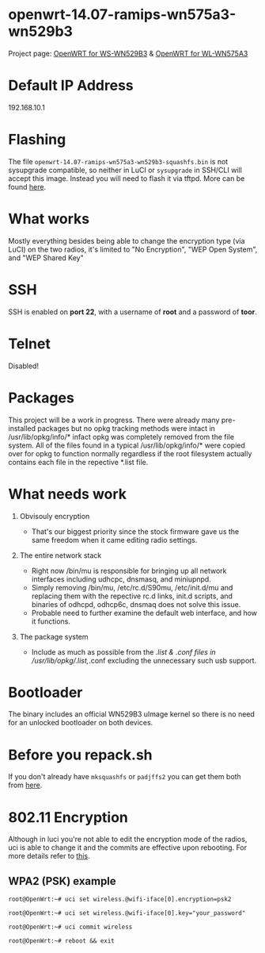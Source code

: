 # openwrt-14.07-ramips-wn575a3-wn529b3
Project page: [OpenWRT for WS-WN529B3](http://osmar.gonzal.us/openwrt-ws-wn529b3/) & [OpenWRT for WL-WN575A3](http://osmar.gonzal.us/openwrt-for-wl-wn575a3/)
# Default IP Address
192.168.10.1
# Flashing
The file `openwrt-14.07-ramips-wn575a3-wn529b3-squashfs.bin` is not sysupgrade compatible, so neither in LuCI or `sysupgrade` in SSH/CLI will accept this image. Instead you will need to flash it via tftpd. More can be found [here](https://wiki.openwrt.org/toh/wavlink/wl-wn575a3). 
# What works
Mostly everything besides being able to change the encryption type (via LuCI) on the two radios, it's limited to "No Encryption", "WEP Open System", and "WEP Shared Key"
# SSH
SSH is enabled on **port 22**, with a username of **root** and a password of **toor**.
# Telnet
Disabled!
# Packages
This project will be a work in progress. There were already many pre-installed packages but no opkg tracking methods were intact in /usr/lib/opkg/info/* 
infact opkg was completely removed from the file system. All of the files found in a typical /usr/lib/opkg/info/* were copied over for opkg to function
normally regardless if the root filesystem actually contains each file in the repective *.list file.
# What needs work
1. Obvisouly encryption

   * That's our biggest priority since the stock firmware gave us the same freedom when it came editing radio settings.
2. The entire network stack

   * Right now /bin/mu is responsible for bringing up all network interfaces including udhcpc, dnsmasq, and miniupnpd. 
   * Simply removing /bin/mu, /etc/rc.d/S90mu, /etc/init.d/mu and replacing them with the repective rc.d links, init.d scripts, and binaries of odhcpd, odhcp6c, dnsmaq does not solve this issue.
   * Probable need to further examine the default web interface, and how it functions. 
3. The package system

   * Include as much as possible from the *.list & *.conf files in /usr/lib/opkg/*.list,*.conf excluding the unnecessary such usb support.

# Bootloader
The binary includes an official WN529B3 uImage kernel so there is no need for an unlocked bootloader on both devices.

# Before you repack.sh
If you don't already have `mksquashfs` or `padjffs2` you can get them both from [here](https://github.com/rssnsj/firmware-tools).

# 802.11 Encryption
Although in luci you're not able to edit the encryption mode of the radios, uci is able to change it and the commits are effective upon rebooting. For more details refer to [this](https://wiki.openwrt.org/doc/uci/wireless/encryption).
## WPA2 (PSK) example
`root@OpenWrt:~# uci set wireless.@wifi-iface[0].encryption=psk2`

`root@OpenWrt:~# uci set wireless.@wifi-iface[0].key="your_password"`

`root@OpenWrt:~# uci commit wireless`

`root@OpenWrt:~# reboot && exit`
